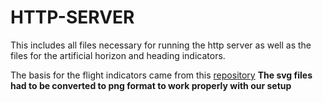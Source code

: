 # HTTP-SERVER

This includes all files necessary for running the http server as well as the files for the artificial horizon and heading indicators.

The basis for the flight indicators came from this [repository](https://github.com/sebmatton/jQuery-Flight-Indicators)
**The svg files had to be converted to png format to work properly with our setup**
